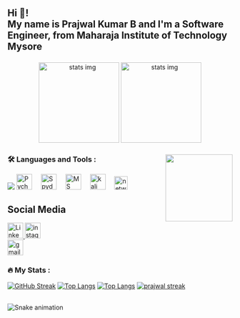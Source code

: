 <h2 align="left">Hi 👋! <br> My name is Prajwal Kumar B and I'm a Software Engineer, from Maharaja Institute of Technology Mysore</h2>

###

<div align="center">
  <img src="https://user-images.githubusercontent.com/74038190/212749447-bfb7e725-6987-49d9-ae85-2015e3e7cc41.gif" height="180" alt="stats img"  />
  <img src="https://miro.medium.com/v2/resize:fit:1400/0*XZFbX5Xsmsbq6R_N.gif" height="180" alt="stats img"  />

</div>

###

<img align="right" height="150" src="[https://i.imgflip.com/65efzo.gif](https://i.pinimg.com/originals/71/a7/5d/71a75dace5dd09eb98fb0bee98a85876.gif)"  />

### :hammer_and_wrench: Languages and Tools :

<div align="left">
<img src="https://skillicons.dev/icons?i=mysql,py,html,css,java,linux,eclipse,visualstudio,ps,androidstudio,arduino" />
<img src="https://w7.pngwing.com/pngs/447/630/png-transparent-intellij-pycharm-alt-macos-bigsur-icon.png" height="35" alt="Pycharm logo"  />
  <img width="12" />
  <img src="https://www.vhv.rs/dpng/d/208-2081256_python-logo-png-spyder-logo-spyder-python-icon.png" height="35" alt="Spyder logo"  />
  <img width="12" />
    <img src="https://encrypted-tbn0.gstatic.com/images?q=tbn:ANd9GcS2AfSS4F1FO4z9dkodLKPx4s7b7uizvHXRtw&usqp=CAU" height="35" alt="MS Office logo"  />
  <img width="12" />
  <img src="https://upload.wikimedia.org/wikipedia/commons/thumb/2/2b/Kali-dragon-icon.svg/2048px-Kali-dragon-icon.svg.png" height="35" alt="kali linux logo"  />
  <img width="12" />
  <img src="https://png.pngtree.com/element_our/20190524/ourmid/pngtree-vector-signal-tower-wireless-network-logo-image_1095276.jpg" height="30" alt="networking logo"  />
  <img width="12" />
</div>

###
<h2>Social Media</h2>

<div align="left">
  <a href="https://www.linkedin.com/in/prajwal-kumar-b-38b347225/">
  <img src="https://img.shields.io/badge/LinkedIn-blue?style=for-the-badge&logo=linkedin&logoColor=white" height="35" alt="LinkedIn Badge"/>
  </a>
  <a href="https://instagram.com/prajwal_kumar_b?utm_source=qr&igshid=MzNlNGNkZWQ4Mg%3D%3D">
  <img src="https://img.shields.io/static/v1?message=Instagram&logo=instagram&label=&color=E4405F&logoColor=white&labelColor=&style=for-the-badge" height="35" alt="instagram logo"  />
  </a>
<!--   <a href="https://www.hackerrank.com/Prajwal9105">
  <img src="https://camo.githubusercontent.com/49e713e1463692beaff7b552eb60511454485659f6131286eeab9db84e91840a/68747470733a2f2f69302e77702e636f6d2f6772616473696e67616d65732e636f6d2f77702d636f6e74656e742f75706c6f6164732f323031362f30352f3835363737315f3636383232343035333139373834315f313934333639393030395f6f2e706e67" height="35" alt="HackerRank logo"  />
  </a> -->
  <div>
<!--     <br> -->
   <a href="mailto:prajwalkumarb9105@gmail.com?subject=SweetWords&body=Please send me a copy of your new program!">  
<img src="https://img.shields.io/static/v1?message=Gmail&logo=gmail&label=&color=D14836&logoColor=white&labelColor=&style=for-the-badge" height="35" alt="gmail logo"  />
</a>
  </div>
  

  
</div>

###
### :fire: My Stats :
[![GitHub Streak](https://github-readme-streak-stats.herokuapp.com?user=prajwalkumarb&theme=github-green-purple&border_radius=5)](https://git.io/streak-stats)
[![Top Langs](https://github-readme-stats.vercel.app/api/top-langs/?username=prajwalkumarb)](https://github.com/anuraghazra/github-readme-stats)
[![Top Langs](https://github-readme-stats.vercel.app/api/top-langs/?username=prajwalkumarb&layout=compact&theme=vision-friendly-dark)](https://github.com/anuraghazra/github-readme-stats)
[![prajwal streak](https://github-readme-stats.vercel.app/api?username=prajwalkumarb)](https://github.com/anuraghazra/github-readme-stats)

<br clear="both">

<img src="https://media.tenor.com/hlKEXPvlX48AAAAi/loading-loader.gif" alt="Snake animation" />
<img width="50" />

###

